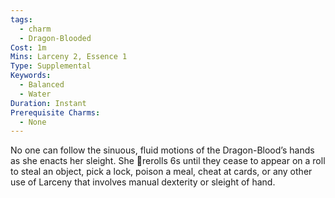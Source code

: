 ```yaml
---
tags:
  - charm
  - Dragon-Blooded
Cost: 1m
Mins: Larceny 2, Essence 1
Type: Supplemental
Keywords:
  - Balanced
  - Water
Duration: Instant
Prerequisite Charms:
  - None
---
```

No one can follow the sinuous, fluid motions of the Dragon-Blood’s hands as she enacts her sleight. She rerolls 6s until they cease to appear on a roll to steal an object, pick a lock, poison a meal, cheat at cards, or any other use of Larceny that involves manual dexterity or sleight of hand.